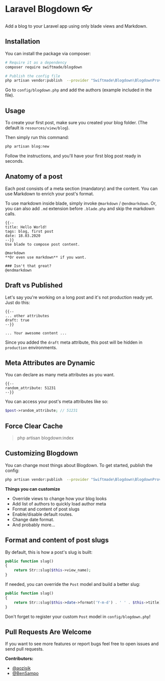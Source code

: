 Laravel Blogdown 👓
===================== 

Add a blog to your Laravel app using only blade views and Markdown.


## Installation

You can install the package via composer:

```bash
# Require it as a dependency
composer require swiftmade/blogdown

# Publish the config file
php artisan vendor:publish  --provider "Swiftmade\Blogdown\BlogdownProvider"
```

Go to `config/blogdown.php` and add the authors (example included in the file).

## Usage

To create your first post, make sure you created your blog folder. (The default is `resources/view/blog`).

Then simply run this command:

```bash
php artisan blog:new
```

Follow the instructions, and you'll have your first blog post ready in seconds.

## Anatomy of a post

Each post consists of a meta section (mandatory) and the content. You can use Markdown to enrich your post's format.

To use markdown inside blade, simply invoke `@markdown` / `@endmarkdown`. Or, you can also add `.md` extension before `.blade.php` and skip the markdown calls.

```blade
{{--
title: Hello World!
tags: blog, first post
date: 18.03.2020
--}}
Use blade to compose post content.

@markdown
**Or even use markdown** if you want.

### Isn't that great?
@endmarkdown
```

## Draft vs Published

Let's say you're working on a long post and it's not production ready yet. Just do this:

```blade
{{--
... other attributes
draft: true
--}}

... Your awesome content ...
```

Since you added the `draft` meta attribute, this post will be hidden in `production` environments.

## Meta Attributes are Dynamic

You can declare as many meta attributes as you want.

```blade
{{--
random_attribute: 51231
--}}
```

You can access your post's meta attributes like so:

```php
$post->random_attribute; // 51231
```

## Force Clear Cache

> php artisan blogdown:index

## Customizing Blogdown

You can change most things about Blogdown. To get started, publish the config:

```bash
php artisan vendor:publish  --provider "Swiftmade\Blogdown\BlogdownProvider"
```

**Things you can customize**
- Override views to change how your blog looks
- Add list of authors to quickly load author meta
- Format and content of post slugs
- Enable/disable default routes.
- Change date format.
- And probably more...

## Format and content of post slugs

By default, this is how a post's slug is built:

```php
public function slug()
{
    return Str::slug($this->view_name);
}
```

If needed, you can override the `Post` model and build a better slug:

```php
public function slug()
{
    return Str::slug($this->date->format('Y-m-d') . ' ' . $this->title);
}
```

Don't forget to register your custom `Post` model in `config/blogdown.php`!

## Pull Requests Are Welcome

If you want to see more features or report bugs feel free to open issues and send pull requests.

**Contributors:**

* [@aozisik](https://github.com/aozisik)
* [@BenSampo](https://github.com/BenSampo)
